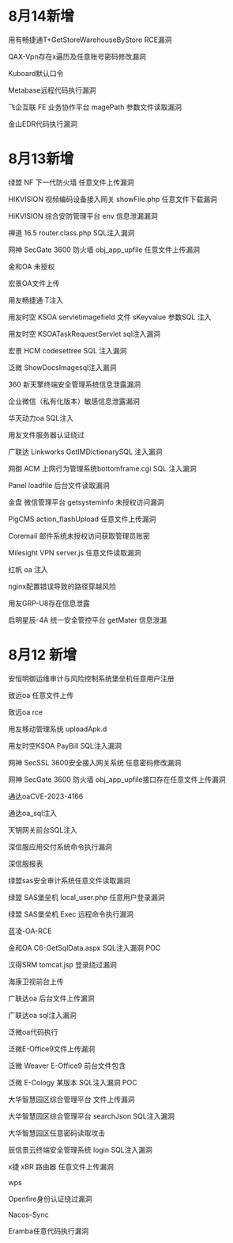# 8月14新增

用有畅捷通T+GetStoreWarehouseByStore RCE漏洞

QAX-Vpn存在x遍历及任意账号密码修改漏洞

Kuboard默认口令

Metabase远程代码执行漏洞

飞企互联 FE 业务协作平台 magePath 参数文件读取漏洞

金山EDR代码执行漏洞



# 8月13新增

绿盟 NF 下一代防火墙 任意文件上传漏洞

HIKVISION 视频编码设备接入网关 showFile.php 任意文件下载漏洞

HiKVISION 综合安防管理平台 env 信息泄漏漏洞

禅道 16.5 router.class.php SQL注入漏洞

网神 SecGate 3600 防火墙 obj_app_upfile 任意文件上传漏洞

金和OA 未授权

宏景OA文件上传

用友畅捷通 T注入

用友时空 KSOA servletimagefield 文件 sKeyvalue 参数SQL 注入

用友时空 KSOATaskRequestServlet sql注入漏洞

宏景 HCM codesettree SQL 注入漏洞

泛微 ShowDocsImagesql注入漏洞

360 新天擎终端安全管理系统信息泄露漏洞

企业微信（私有化版本）敏感信息泄露漏洞

华天动力oa SQL注入

用友文件服务器认证绕过

广联达 Linkworks GetIMDictionarySQL 注入漏洞

网御 ACM 上网行为管理系统bottomframe.cgi SQL 注入漏洞

Panel loadfile 后台文件读取漏洞

金盘 微信管理平台 getsysteminfo 未授权访问漏洞

PigCMS action_flashUpload 任意文件上传漏洞

Coremail 邮件系统未授权访问获取管理员账密

Milesight VPN server.js 任意文件读取漏洞

红帆 oa 注入

nginx配置错误导致的路径穿越风险

用友GRP-U8存在信息泄露

启明星辰-4A 统一安全管控平台 getMater 信息泄漏

# 8月12 新增

安恒明御运维审计与风险控制系统堡垒机任意用户注册

致远oa 任意文件上传

致远oa rce

用友移动管理系统 uploadApk.d

用友时空KSOA PayBill SQL注入漏洞

网神 SecSSL 3600安全接入网关系统 任意密码修改漏洞

网神 SecGate 3600 防火墙 obj_app_upfile接口存在任意文件上传漏洞

通达oaCVE-2023-4166

通达oa_sql注入

天钥网关前台SQL注入

深信服应用交付系统命令执行漏洞

深信服报表

绿盟sas安全审计系统任意文件读取漏洞

绿盟 SAS堡垒机 local_user.php 任意用户登录漏洞

绿盟 SAS堡垒机 Exec 远程命令执行漏洞

蓝凌-OA-RCE

金和OA C6-GetSqlData.aspx SQL注入漏洞 POC

汉得SRM tomcat.jsp 登录绕过漏洞

海康卫视前台上传

广联达oa 后台文件上传漏洞

广联达oa sql注入漏洞

泛微oa代码执行

泛微E-Office9文件上传漏洞

泛微 Weaver E-Office9 前台文件包含

泛微 E-Cology 某版本 SQL注入漏洞 POC

大华智慧园区综合管理平台 文件上传漏洞

大华智慧园区综合管理平台 searchJson SQL注入漏洞

大华智慧园区任意密码读取攻击

辰信景云终端安全管理系统 login SQL注入漏洞

x捷 xBR 路由器  任意文件上传漏洞

wps

Openfire身份认证绕过漏洞

Nacos-Sync

Eramba任意代码执行漏洞